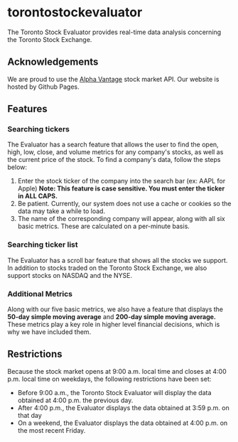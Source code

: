 # torontostockevaluator
The Toronto Stock Evaluator provides real-time data analysis concerning the Toronto Stock Exchange.

## Acknowledgements
We are proud to use the [Alpha Vantage](https://www.alphavantage.co/) stock market API.
Our website is hosted by Github Pages.

## Features
### Searching tickers
The Evaluator has a search feature that allows the user to find the open, high, low, close, and volume metrics for any company's stocks, as well as the current price of the stock. To find a company's data, follow the steps below:
1. Enter the stock ticker of the company into the search bar (ex: AAPL for Apple) **Note: This feature is case sensitive. You must            enter the ticker in ALL CAPS.**
2. Be patient. Currently, our system does not use a cache or cookies so the data may take a while to load.
3. The name of the corresponding company will appear, along with all six basic metrics. These are calculated on a per-minute basis.

### Searching ticker list
The Evaluator has a scroll bar feature that shows all the stocks we support. In addition to stocks traded on the Toronto Stock Exchange, we also support stocks on NASDAQ and the NYSE.

### Additional Metrics
Along with our five basic metrics, we also have a feature that displays the **50-day simple moving average** and **200-day simple moving average.** These metrics play a key role in higher level financial decisions, which is why we have included them.

## Restrictions
Because the stock market opens at 9:00 a.m. local time and closes at 4:00 p.m. local time on weekdays, the following restrictions have been set:
- Before 9:00 a.m., the Toronto Stock Evaluator will display the data obtained at 4:00 p.m. the previous day.
- After 4:00 p.m., the Evaluator displays the data obtained at 3:59 p.m. on that day
- On a weekend, the Evaluator displays the data obtained at 4:00 p.m. on the most recent Friday.
